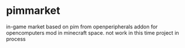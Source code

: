 # pimmarket
in-game market based on pim from openperipherals addon for opencomputers mod in minecraft space.
not work in this time
project in process

